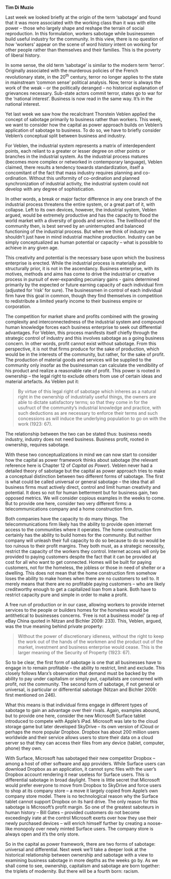 <b>Tim Di Muzio</b>

Last week we looked briefly at the origin of the term ‘sabotage’ and found that it was more associated with the working class than it was with elite power – those who largely shape and reshape the terrain of social reproduction. In this formulation, workers sabotage while businessmen build useful industry for the community. In this view, there is no question of how ‘workers’ appear on the scene of word history intent on working for other people rather than themselves and their families. This is the poverty of liberal history. 

In some sense, the old term ‘sabotage’ is similar to the modern term ‘terror’. Originally associated with the murderous policies of the French revolutionary state, in the 20<sup>th</sup> century, terror no longer applies to the state in mainstream ‘common sense’ political analysis. Now, terror is always the work of the weak – or the politically deranged – no historical explanation of grievances necessary. Sub-state actors commit terror, states go to war for the ‘national interest’. Business is now read in the same way. It’s in the national interest.

Yet last week we saw how the recalcitrant Thorstein Veblen applied the concept of sabotage primarily to business rather than workers. This week, we want to consider how the capital as power approach builds on Veblen’s application of sabotage to business. To do so, we have to briefly consider Veblen’s conceptual split between business and industry.

For Veblen, the industrial system represents a matrix of interdependent points, each reliant to a greater or lesser degree on other points or branches in the industrial system. As the industrial process matures (becomes more complex or networked in contemporary language), Veblen claimed, there results a tendency towards standardization, itself a concomitant of the fact that mass industry requires planning and co-ordination. Without this uniformity of co-ordination and planned synchronization of industrial activity, the industrial system could not develop with any degree of sophistication.

In other words, a break or major factor difference in any one branch of the industrial process threatens the entire system, or a great part of it, with collapse. Left to its own devices, however, the industrial system, Veblen argued, would be extremely productive and has the capacity to flood the world market with a diversity of goods and services. The livelihood of the community then, is best served by an uninterrupted and balanced functioning of the industrial process. But when we think of industry we shouldn’t just have in mind industrial machine production. Industry can be simply conceptualized as human potential or capacity – what is possible to achieve in any given age.

This creativity and potential is the necessary base upon which the business enterprise is erected. While the industrial process is materially and structurally prior, it is not in the ascendancy. Business enterprise, with its motives, methods and aims has come to drive the industrial or creative process in pursuit of ever-expanding pecuniary gains - gains determined primarily by the expected or future earning capacity of each individual firm (adjusted for ‘risk’ for sure). The businessmen in control of each individual firm have this goal in common, though they find themselves in competition to redistribute a limited yearly income to their business empire or corporation.

The competition for market share and profits combined with the growing complexity and interconnectedness of the industrial system and compound human knowledge forces each business enterprise to seek out differential advantages. For Veblen, this process manifests itself chiefly through the strategic control of industry and this involves sabotage as a going business concern. In other words, profit cannot exist without sabotage. From this perspective, it is not that firms produce for the sake of production, which would be in the interests of the community, but rather, for the sake of profit. The production of material goods and services will be supplied to the community only insofar as the businessman can calculate the vendibility of his product and realize a reasonable rate of profit. This power is rooted in ownership – the legal right to exclude others from use of certain ideas and material artefacts. As Veblen put it:

<blockquote>
By virtue of this legal right of sabotage which inheres as a natural right in the ownership of industrially useful things, the owners are able to dictate satisfactory terms; so that they come in for the usufruct of the community’s industrial knowledge and practice, with such deductions as are necessary to enforce their terms and such concessions as will induce the underlying population to go on with the work (1923: 67).
</blockquote>

The relationship between the two can be stated thus: business needs industry, industry does not need business. Business profit, rooted in ownership, requires sabotage.

With these two conceptualizations in mind we can now start to consider how the capital as power framework thinks about sabotage (the relevant reference here is Chapter 12 of <i>Capital as Power</i>). Veblen never had a detailed theory of sabotage but the capital as power approach tries to make a conceptual distinction between two different forms of sabotage. The first is what could be called universal or general sabotage – the idea that all business firms must actively direct, control and limit human creativity and potential. It does so not for human betterment but for business gain, two opposed metrics. We will consider copious examples in the weeks to come. But to provide one here, consider two very different firms: a telecommunications company and a home construction firm.

Both companies have the capacity to do many things. The telecommunications firm likely has the ability to provide open internet access to the communities where it operates. The home construction firm certainly has the ability to build homes for the community. But neither company will unleash their full capacity to do so because to do so would be too ruinous to their profit margins. They both must, as a strategic necessity, restrict the capacity of the workers they control. Internet access will only be provided to paying customers despite the fact that it can be provided at cost for all who want to get connected. Homes will be built for paying customers, not for the homeless, the jobless or those in need of shelter or a dwelling. This does not mean that the home construction firm somehow loses the ability to make homes when there are no customers to sell to. It merely means that there are no profitable paying customers – who are likely creditworthy enough to get a capitalized loan from a bank. Both have to restrict capacity pure and simple in order to make a profit.

A free run of production or in our case, allowing workers to provide internet services to the people or builders homes for the homeless would be antithetical to businesses concerns. ‘Free is not a business model’ (a rep of eBay China quoted in Nitzan and Bichler 2009: 233). This, Veblen, argued, was the true meaning behind private property:

<blockquote>
Without the power of discretionary idleness, without the right to keep the work out of the hands of the workmen and the product out of the market, investment and business enterprise would cease. This is the larger meaning of the Security of Property (1923: 67).
</blockquote>

So to be clear, the first form of sabotage is one that all businesses have to engage in to remain profitable – the ability to restrict, limit and exclude. This closely follows Marx’s observation that demand must be backed by the ability to pay under capitalism or simply put, capitalists are concerned with profit, not the community. The second form of sabotage, if not general or universal, is particular or differential sabotage (Nitzan and Bichler 2009: first mentioned on 246).

What this means is that individual firms engage in different types of sabotage to gain an advantage over their rivals. Again, examples abound, but to provide one here, consider the new Microsoft Surface tablet introduced to compete with Apple’s iPad. Microsoft was late to the cloud storage game but later developed SkyDrive – its own version of iCloud or perhaps the more popular Dropbox. Dropbox has about 200 million users worldwide and their service allows users to store their data on a cloud server so that they can access their files from any device (tablet, computer, phone) they own.

With Surface, Microsoft has sabotaged their new competitor Dropbox – among a host of other software and app providers. While Surface users can download Dropbox as an application, it cannot sync files with the user’s Dropbox account rendering it near useless for Surface users. This is differential sabotage in broad daylight. There is little secret that Microsoft would prefer everyone to move from Dropbox to SkyDrive and force users to shop at its company store – a move it largely copied from Apple’s own company store model. There is no technological reason why the Surface tablet cannot support Dropbox on its hard drive. The only reason for this sabotage is Microsoft’s profit margin. So one of the greatest saboteurs in human history – Bill Gates – provided customers do not become exceedingly irate at the control Microsoft exerts over how they use their newly purchased devices – will enrich himself further by creating a noose-like monopoly over newly minted Surface users. The company store is always open and it’s the only store.

So in the capital as power framework, there are two forms of sabotage: universal and differential. Next week we’ll take a deeper look at the historical relationship between ownership and sabotage with a view to examining business sabotage in more depths as the weeks go by. As we shall come to see, ownership, capitalism and sabotage are born together: the triplets of modernity. But there will be a fourth born: racism.
